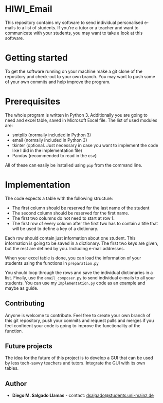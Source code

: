 # HIWI_Email

This repository contains my software to send individual personalised e-mails to a list of students. If you're a tutor or a teacher and want to communicate with your students, you may want to take a look at this software.

# Getting started

To get the software running on your machine make a git clone of the repository and check-out to your own branch. You may want to push some of your own commits and help improve the program.

# Prerequisites 

The whole program is written in Python 3. Additionally you are going to need and excel table, saved in Microsoft Excel file. The list of used modules are:

- smtplib (normally included in Python 3)
- email (normally included in Python 3)
- tkinter (optional. Just necessary in case you want to implement the code like I did in the implementation file)
- Pandas (recommended to read in the csv)

All of these can easily be installed using ```pip``` from the command line.

# Implementation

The code expects a table with the following structure:

- The first column should be reserved for the last name of the student
- The second column should be reserved for the first name.
- The first two columns do not need to start at row 1.
- The first row of every column after the first two has to contain a title that will be used to define a key of a dictionary.

Each row should contain just information about one student. This information is going to be saved in a dictionary. The first two keys are given, but the rest are defined by you. Including e-mail addresses.

When your excel table is done, you can load the information of your students using the functions in ```preparation.py```

You should loop through the rows and save the individual dictionaries in a list. Finally, use the ```email_composer.py``` to send individual e-mails to all your students. You can use my ```Implementation.py``` code as an example and maybe as guide.

## Contributing

Anyone is welcome to contribute. Feel free to create your own branch of this git repository, push your commits and request pulls and merges if you feel confident your code is going to improve the functionality of the function.

## Future projects

The idea for the future of this project is to develop a GUI that can be used by less tech-savvy teachers and tutors. Integrate the GUI with its own tables.

## Author

- **Diego M. Salgado Llamas** - contact: dsalgado@students.uni-mainz.de

